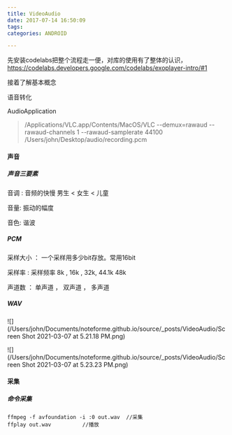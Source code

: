 ```yaml
---
title: VideoAudio
date: 2017-07-14 16:50:09
tags: 
categories: ANDROID

---
```

先安装codelabs把整个流程走一便，对库的使用有了整体的认识，
https://codelabs.developers.google.com/codelabs/exoplayer-intro/#1

 接着了解基本概念



语音转化

AudioApplication

> /Applications/VLC.app/Contents/MacOS/VLC --demux=rawaud --rawaud-channels 1 --rawaud-samplerate 44100 /Users/john/Desktop/audio/recording.pcm



#### 声音

##### 声音三要素

音调 : 音频的快慢  男生 < 女生 < 儿童

音量: 振动的幅度

音色:  谐波



##### PCM

采样大小 ： 一个采样用多少bit存放。常用16bit

采样率 	:  采样频率 8k , 16k , 32k, 44.1k 48k

声道数	： 单声道 ， 双声道 ， 多声道



##### WAV

![](/Users/john/Documents/noteforme.github.io/source/_posts/VideoAudio/Screen Shot 2021-03-07 at 5.21.18 PM.png)

![](/Users/john/Documents/noteforme.github.io/source/_posts/VideoAudio/Screen Shot 2021-03-07 at 5.23.23 PM.png)



#### 采集

##### 命令采集

```
ffmpeg -f avfoundation -i :0 out.wav  //采集
ffplay out.wav			//播放
```



